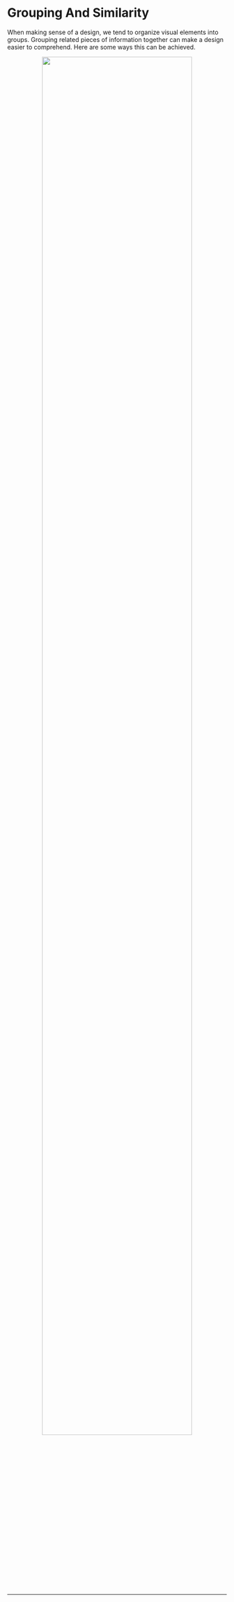 # Grouping And Similarity

When making sense of a design, we tend to organize visual elements into groups. Grouping related pieces of information together can make a design easier to comprehend. Here are some ways this can be achieved.

<figure align="center">
<img src="grouping.png" width ="90%" />
<figcaption>  </figcaption>
</figure>

---
